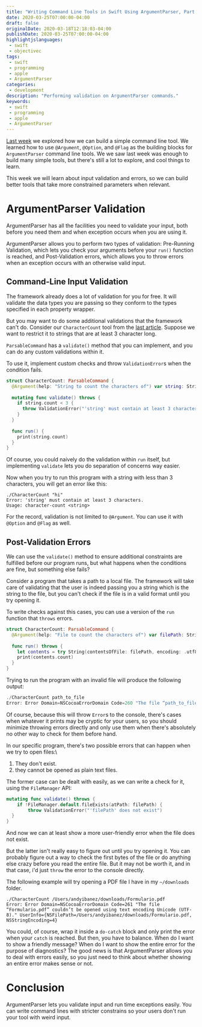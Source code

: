 ```yaml
---
title: "Writing Command Line Tools in Swift Using ArgumentParser, Part 2: Validation & Errors"
date: 2020-03-25T07:00:00-04:00
draft: false
originalDate: 2020-03-18T12:18:03-04:00
publishDate: 2020-03-25T07:00:00-04:00
highlightjslanguages:
 - swift
 - objectivec
tags:
 - swift
 - programming
 - apple
 - ArgumentParser
categories:
 - development
description: "Performing validation on ArgumentParser commands."
keywords:
 - swift
 - programming
 - apple
 - ArgumentParser
---
```


[Last week](https://www.andyibanez.com/posts/writing-commandline-tools-argumentparser-part1/) we explored how we can build a simple command line tool. We learned how to use `@Argument`, `@Option`, and `@Flag` as the building blocks for `ArgumentParser` command line tools. We we saw last week was enough to build many simple tools, but there's still a lot to explore, and cool things to learn.

This week we will learn about input validation and errors, so we can build better tools that take more constrained parameters when relevant.

# ArgumentParser Validation

ArgumentParser has all the facilities you need to validate your input, both before you need them and when exception occurs when you are using it.

ArgumentParser allows you to perform two types of validation: Pre-Running Validation, which lets you check your arguments before your `run()` function is reached, and Post-Validation errors, which allows you to throw errors when an exception occurs with an otherwise valid input.

## Command-Line Input Validation

The framework already does a lot of validation for you for free. It will validate the data types you are passing so they conform to the types specified in each property wrapper.

But you may want to do some additional validations that the framework can't do. Consider our `CharacterCount` tool from the [last article](https://www.andyibanez.com/posts/writing-commandline-tools-argumentparser-part1/). Suppose we want to restrict it to strings that are at least 3 character long.

`ParsableCommand` has a `validate()` method that you can implement, and you can do any custom validations within it.

To use it, implement custom checks and throw `ValidationError`s when the condition fails.

```swift
struct CharacterCount: ParsableCommand {
  @Argument(help: "String to count the characters of") var string: String
  
  mutating func validate() throws {
    if string.count < 3 {
      throw ValidationError("'string' must contain at least 3 characters.")
    }
  }
  
  func run() {
    print(string.count)
  }
}
```

Of course, you could naively do the validation within `run` itself, but implementing `validate` lets you do separation of concerns way easier.

Now when you try to run this program with a string with less than 3 characters, you will get an error like this:

```
./CharacterCount "hi"
Error: 'string' must contain at least 3 characters.
Usage: character-count <string>
```

For the record, validation is not limited to `@Argument`. You can use it with `@Option` and `@Flag` as well.

## Post-Validation Errors

We can use the `validate()` method to ensure additional constraints are fulfilled before our program runs, but what happens when the conditions are fine, but something else fails?

Consider a program that takes a path to a local file. The framework will take care of validating that the user is indeed passing you a string which is the string to the file, but you can't check if the file is in a valid format until you try opening it.

To write checks against this cases, you can use a version of the `run` function that `throws` errors. 

```swift
struct CharacterCount: ParsableCommand {
  @Argument(help: "File to count the characters of") var filePath: String
  
  func run() throws {
    let contents = try String(contentsOfFile: filePath, encoding: .utf8)
    print(contents.count)
  }
}
```

Trying to run the program with an invalid file will produce the following output:

```swift
./CharacterCount path_to_file
Error: Error Domain=NSCocoaErrorDomain Code=260 "The file “path_to_file” couldn’t be opened because there is no such file." UserInfo={NSFilePath=path_to_file, NSUnderlyingError=0x7fc2ec40ebe0 {Error Domain=NSPOSIXErrorDomain Code=2 "No such file or directory"}}
```

Of course, because this will throw `Error`s to the console, there's cases when whatever it prints may be cryptic for your users, so you should minimize throwing errors directly and only use them when there's absolutely no other way to check for them before hand.

In our specific program, there's two possible errors that can happen when we try to open files:\

1. They don't exist.
2. they cannot be opened as plain text files.

The former case can be dealt with easily, as we can write a check for it, using the `FileManager` API:

```swift
mutating func validate() throws {
	if !FileManager.default.fileExists(atPath: filePath) {
		throw ValidationError("'filePath' does not exist")
  }
}
```

And now we can at least show a more user-friendly error when the file does not exist.

But the latter isn't really easy to figure out until you try opening it. You can probably figure out a way to check the first bytes of the file or do anything else crazy before you read the entire file. But it may not be worth it, and in that case, i'd just `throw` the error to the console directly.

The following example will try opening a PDF file I have in my `~/downloads` folder.

```
./CharacterCount /Users/andyibanez/downloads/Formulario.pdf
Error: Error Domain=NSCocoaErrorDomain Code=261 "The file “Formulario.pdf” couldn’t be opened using text encoding Unicode (UTF-8)." UserInfo={NSFilePath=/Users/andyibanez/downloads/Formulario.pdf, NSStringEncoding=4}
```

You could, of course, wrap it inside a `do-catch` block and only print the error when your `catch` is reached. But then, you have to balance. When do I want to show a friendly message? When do I want to show the entire error for the purpose of diagnostics? The good news is that ArgumentParser allows you to deal with errors easily, so you just need to think about whether showing an entire error makes sense or not.

# Conclusion

ArgumentParser lets you validate input and run time exceptions easily. You can write command lines with stricter constrains so your users don't run your tool with weird input.
